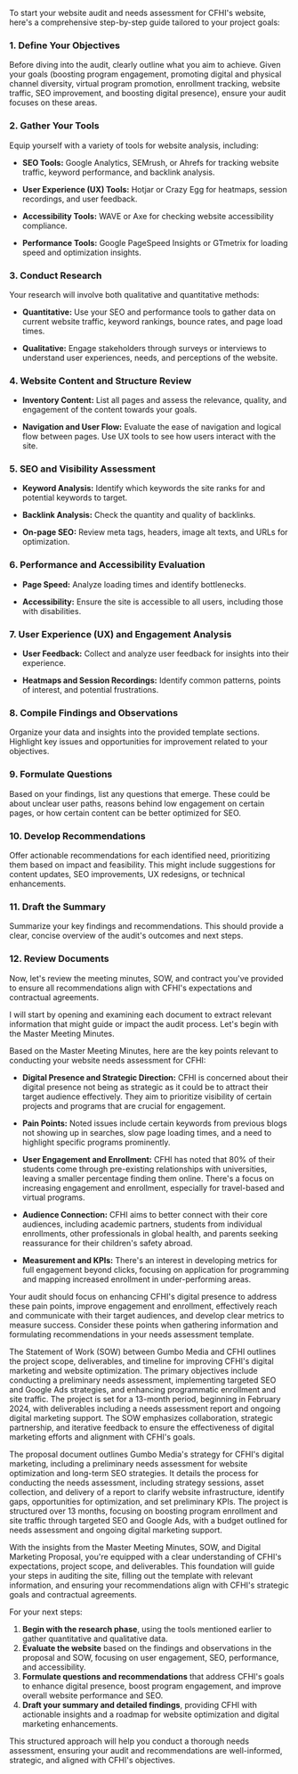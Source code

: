 To start your website audit and needs assessment for CFHI's website, here's a comprehensive step-by-step guide tailored to your project goals:

### 1. Define Your Objectives

Before diving into the audit, clearly outline what you aim to achieve. Given your goals (boosting program engagement, promoting digital and physical channel diversity, virtual program promotion, enrollment tracking, website traffic, SEO improvement, and boosting digital presence), ensure your audit focuses on these areas.

### 2. Gather Your Tools

Equip yourself with a variety of tools for website analysis, including:

- **SEO Tools:** Google Analytics, SEMrush, or Ahrefs for tracking website traffic, keyword performance, and backlink analysis.

- **User Experience (UX) Tools:** Hotjar or Crazy Egg for heatmaps, session recordings, and user feedback.

- **Accessibility Tools:** WAVE or Axe for checking website accessibility compliance.

- **Performance Tools:** Google PageSpeed Insights or GTmetrix for loading speed and optimization insights.

### 3. Conduct Research

Your research will involve both qualitative and quantitative methods:

- **Quantitative:** Use your SEO and performance tools to gather data on current website traffic, keyword rankings, bounce rates, and page load times.

- **Qualitative:** Engage stakeholders through surveys or interviews to understand user experiences, needs, and perceptions of the website.

### 4. Website Content and Structure Review

- **Inventory Content:** List all pages and assess the relevance, quality, and engagement of the content towards your goals.

- **Navigation and User Flow:** Evaluate the ease of navigation and logical flow between pages. Use UX tools to see how users interact with the site.

### 5. SEO and Visibility Assessment

- **Keyword Analysis:** Identify which keywords the site ranks for and potential keywords to target.

- **Backlink Analysis:** Check the quantity and quality of backlinks.

- **On-page SEO:** Review meta tags, headers, image alt texts, and URLs for optimization.

### 6. Performance and Accessibility Evaluation

- **Page Speed:** Analyze loading times and identify bottlenecks.

- **Accessibility:** Ensure the site is accessible to all users, including those with disabilities.

### 7. User Experience (UX) and Engagement Analysis

- **User Feedback:** Collect and analyze user feedback for insights into their experience.

- **Heatmaps and Session Recordings:** Identify common patterns, points of interest, and potential frustrations.

### 8. Compile Findings and Observations

Organize your data and insights into the provided template sections. Highlight key issues and opportunities for improvement related to your objectives.

### 9. Formulate Questions

Based on your findings, list any questions that emerge. These could be about unclear user paths, reasons behind low engagement on certain pages, or how certain content can be better optimized for SEO.

### 10. Develop Recommendations

Offer actionable recommendations for each identified need, prioritizing them based on impact and feasibility. This might include suggestions for content updates, SEO improvements, UX redesigns, or technical enhancements.

### 11. Draft the Summary

Summarize your key findings and recommendations. This should provide a clear, concise overview of the audit's outcomes and next steps.

### 12. Review Documents

Now, let's review the meeting minutes, SOW, and contract you've provided to ensure all recommendations align with CFHI's expectations and contractual agreements.

I will start by opening and examining each document to extract relevant information that might guide or impact the audit process. Let's begin with the Master Meeting Minutes.

Based on the Master Meeting Minutes, here are the key points relevant to conducting your website needs assessment for CFHI:

- **Digital Presence and Strategic Direction:** CFHI is concerned about their digital presence not being as strategic as it could be to attract their target audience effectively. They aim to prioritize visibility of certain projects and programs that are crucial for engagement.

- **Pain Points:** Noted issues include certain keywords from previous blogs not showing up in searches, slow page loading times, and a need to highlight specific programs prominently.

- **User Engagement and Enrollment:** CFHI has noted that 80% of their students come through pre-existing relationships with universities, leaving a smaller percentage finding them online. There's a focus on increasing engagement and enrollment, especially for travel-based and virtual programs.

- **Audience Connection:** CFHI aims to better connect with their core audiences, including academic partners, students from individual enrollments, other professionals in global health, and parents seeking reassurance for their children's safety abroad.

- **Measurement and KPIs:** There's an interest in developing metrics for full engagement beyond clicks, focusing on application for programming and mapping increased enrollment in under-performing areas.

Your audit should focus on enhancing CFHI's digital presence to address these pain points, improve engagement and enrollment, effectively reach and communicate with their target audiences, and develop clear metrics to measure success. Consider these points when gathering information and formulating recommendations in your needs assessment template.

<!-- Next, I'll review the SOW (Statement of Work) document to ensure all recommendations align with CFHI's contractual expectations. -->

The Statement of Work (SOW) between Gumbo Media and CFHI outlines the project scope, deliverables, and timeline for improving CFHI's digital marketing and website optimization. The primary objectives include conducting a preliminary needs assessment, implementing targeted SEO and Google Ads strategies, and enhancing programmatic enrollment and site traffic. The project is set for a 13-month period, beginning in February 2024, with deliverables including a needs assessment report and ongoing digital marketing support. The SOW emphasizes collaboration, strategic partnership, and iterative feedback to ensure the effectiveness of digital marketing efforts and alignment with CFHI's goals.

<!-- Next, let's review the proposal document to identify any additional insights or details relevant to conducting your website needs assessment. -->

The proposal document outlines Gumbo Media's strategy for CFHI's digital marketing, including a preliminary needs assessment for website optimization and long-term SEO strategies. It details the process for conducting the needs assessment, including strategy sessions, asset collection, and delivery of a report to clarify website infrastructure, identify gaps, opportunities for optimization, and set preliminary KPIs. The project is structured over 13 months, focusing on boosting program enrollment and site traffic through targeted SEO and Google Ads, with a budget outlined for needs assessment and ongoing digital marketing support.

With the insights from the Master Meeting Minutes, SOW, and Digital Marketing Proposal, you're equipped with a clear understanding of CFHI's expectations, project scope, and deliverables. This foundation will guide your steps in auditing the site, filling out the template with relevant information, and ensuring your recommendations align with CFHI's strategic goals and contractual agreements.

For your next steps:
1. **Begin with the research phase**, using the tools mentioned earlier to gather quantitative and qualitative data.
2. **Evaluate the website** based on the findings and observations in the proposal and SOW, focusing on user engagement, SEO, performance, and accessibility.
3. **Formulate questions and recommendations** that address CFHI's goals to enhance digital presence, boost program engagement, and improve overall website performance and SEO.
4. **Draft your summary and detailed findings**, providing CFHI with actionable insights and a roadmap for website optimization and digital marketing enhancements.

This structured approach will help you conduct a thorough needs assessment, ensuring your audit and recommendations are well-informed, strategic, and aligned with CFHI's objectives.
